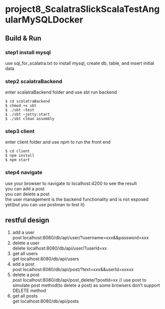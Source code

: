 # project8_ScalatraSlickScalaTestAngularMySQLDocker #

## Build & Run ##
### step1 install mysql  
use sql_for_scalatra.txt to install mysql, create db, table, and insert initial data  

### step2 scalatraBackend  
enter scalatraBackend folder and use sbt run backend   
```
$ cd scalatraBackend  
$ chmod +x sbt
$ ./sbt ~test 
$ ./sbt ~jetty:start
$ ./sbt clean assembly
```

### step3 client  
enter client folder and use npm to run the front end  
```
$ cd client  
$ npm install  
$ npm start
```

### step4 navigate  
use your browser to navigate to localhost:4200 to see the result  
you can add a post  
you can delete a post    
the user management is the backend functionality and is not exposed yet(but you can use postman to test it)  


## restful design  
1) add a  user  
post localhost:8080/db/api/user/?username=xxx&&password=xxx    
2) delete a user    
delete localhost:8080/db/api/user/?userId=xx  
3) get all users  
get localhost:8080/db/api/users  
4) add a post   
post localhost:8080/db/api/post/?text=xxx&&userId=xxxxx  
5) delete a post  
post localhost:8080/db/api/post_delete/?postId=xx  // use post to simulate post method(to delete a post)  as some browsers don't support DELETE method  
6) get all posts  
get localhost:8080/db/api/posts  